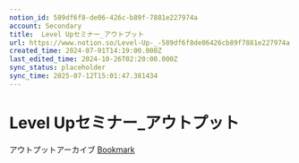 ```yaml
---
notion_id: 589df6f8-de06-426c-b89f-7881e227974a
account: Secondary
title:  Level Upセミナー_アウトプット
url: https://www.notion.so/Level-Up-_-589df6f8de06426cb89f7881e227974a
created_time: 2024-07-01T14:19:00.000Z
last_edited_time: 2024-10-26T02:20:00.000Z
sync_status: placeholder
sync_time: 2025-07-12T15:01:47.381434
---
```

# Level Upセミナー_アウトプット

アウトプットアーカイブ
[Bookmark](https://youtu.be/a9vng4gwNE0)